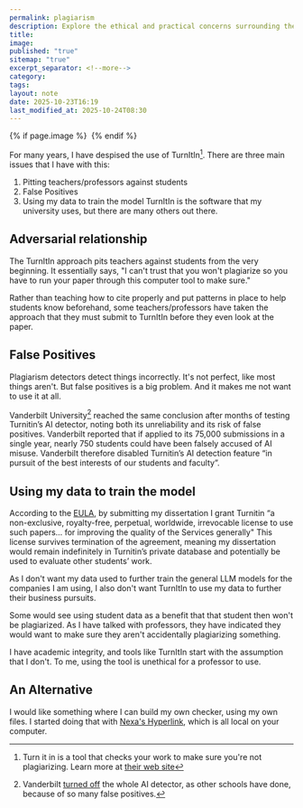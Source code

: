 ```yaml
---
permalink: plagiarism
description: Explore the ethical and practical concerns surrounding the use of TurnItIn in academia. This note delves into the adversarial relationship it fosters between educators and students, the risk of false positives, and the implications of using student data to train proprietary models. Discover why some institutions, like Vanderbilt University, have chosen to disable TurnItIn's AI detection features and consider alternative solutions that prioritize academic integrity and data privacy.
title:
image:
published: "true"
sitemap: "true"
excerpt_separator: <!--more-->
category:
tags:
layout: note
date: 2025-10-23T16:19
last_modified_at: 2025-10-24T08:30
---
```



{% if page.image %} <img src="{{ page.image }}" alt=""> {% endif %}

For many years, I have despised the use of TurnItIn[^1]. There are three main issues that I have with this: 
1. Pitting teachers/professors against students
2. False Positives
3. Using my data to train the model
TurnItIn is the software that my university uses, but there are many others out there. 
## Adversarial relationship
The TurnItIn approach pits teachers against students from the very beginning. It essentially says, "I can't trust that you won't plagiarize so you have to run your paper through this computer tool to make sure."

Rather than teaching how to cite properly and put patterns in place to help students know beforehand, some teachers/professors have taken the approach that they must submit to TurnItIn before they even look at the paper.
## False Positives
Plagiarism detectors detect things incorrectly. It's not perfect, like most things aren't. But false positives is a big problem. And it makes me not want to use it at all. 

Vanderbilt University[^2] reached the same conclusion after months of testing Turnitin’s AI detector, noting both its unreliability and its risk of false positives. Vanderbilt reported that if applied to its 75,000 submissions in a single year, nearly 750 students could have been falsely accused of AI misuse. Vanderbilt therefore disabled Turnitin’s AI detection feature “in pursuit of the best interests of our students and faculty”. 

## Using my data to train the model
According to the [EULA](https://www.turnitin.com/terms-of-use-website/), by submitting my dissertation I grant Turnitin “a non-exclusive, royalty-free, perpetual, worldwide, irrevocable license to use such papers… for improving the quality of the Services generally" This license survives termination of the agreement, meaning my dissertation would remain indefinitely in Turnitin’s private database and potentially be used to evaluate other students’ work.

As I don't want my data used to further train the general LLM models for the companies I am using, I also don't want TurnItIn to use my data to further their business pursuits. 

Some would see using student data as a benefit that that student then won't be plagiarized. As I have talked with professors, they have indicated they would want to make sure they aren't accidentally plagiarizing something. 

I have academic integrity, and tools like TurnItIn start with the assumption that I don't. To me, using the tool is unethical for a professor to use. 

## An Alternative
I would like something where I can build my own checker, using my own files. I started doing that with [Nexa's Hyperlink](https://hyperlink.nexa.ai/), which is all local on your computer. 


[^1]: Turn it in is a tool that checks your work to make sure you're not plagiarizing. Learn more at [their web site](https://turnitin.com)

[^2]: Vanderbilt [turned off](https://www.vanderbilt.edu/brightspace/2023/08/16/guidance-on-ai-detection-and-why-were-disabling-turnitins-ai-detector/) the whole AI detector, as other schools have done, because of so many false positives. 
	
